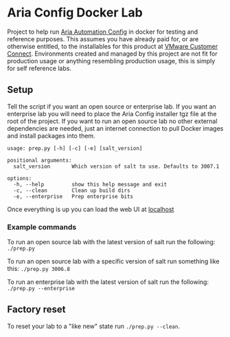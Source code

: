 # Aria Config Docker Lab

Project to help run [Aria Automation Config](https://www.vmware.com/products/aria-automation/saltstack-config.html) in docker for testing and reference purposes.
This assumes you have already paid for, or are otherwise entitled, to the installables for this product at [VMware Customer Connect](https://customerconnect.vmware.com/home).
Environments created and managed by this project are not fit for production usage or anything resembling production usage, this is simply for self reference labs.

## Setup

Tell the script if you want an open source or enterprise lab. If you want an enterprise lab you will need to place the Aria Config installer tgz file at the root of the project.
If you want to run an open source lab no other external dependencies are needed, just an internet connection to pull Docker images and install packages into them.

```
usage: prep.py [-h] [-c] [-e] [salt_version]

positional arguments:
  salt_version       Which version of salt to use. Defaults to 3007.1

options:
  -h, --help         show this help message and exit
  -c, --clean        Clean up build dirs
  -e, --enterprise   Prep enterprise bits
  ```

Once everything is up you can load the web UI at [localhost](http://localhost:8080)

### Example commands

To run an open source lab with the latest version of salt run the following:
`./prep.py `

To run an open source lab with a specific version of salt run something like this:
`./prep.py 3006.8`

To run an enterprise lab with the latest version of salt run the following:
`./prep.py --enterprise`

## Factory reset

To reset your lab to a "like new" state run `./prep.py --clean`.
